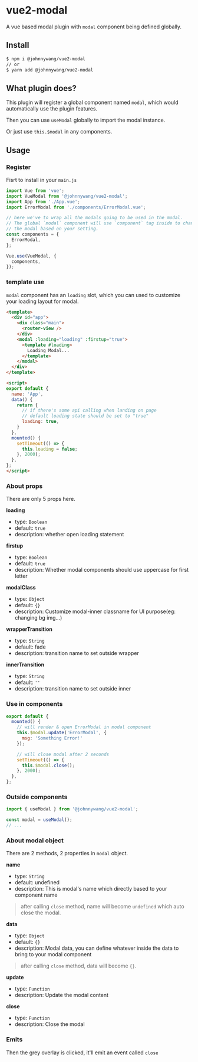 # vue2-modal

A vue based modal plugin with `modal` component being defined globally.


## Install

``` bash
$ npm i @johnnywang/vue2-modal
// or
$ yarn add @johnnywang/vue2-modal
```


## What plugin does?

This plugin will register a global component named `modal`, which would automatically use the plugin features.

Then you can use `useModal` globally to import the modal instance.

Or just use `this.$modal` in any components.


## Usage

### Register

Fisrt to install in your `main.js`

```js
import Vue from 'vue';
import VueModal from '@johnnywang/vue2-modal';
import App from './App.vue';
import ErrorModal from './components/ErrorModal.vue';

// here we've to wrap all the modals going to be used in the modal.
// The global `modal` component will use `component` tag inside to change
// the modal based on your setting.
const components = {
  ErrorModal,
};

Vue.use(VueModal, {
  components,
});
```


### template use

`modal` component has an `loading` slot, which you can used to customize your loading layout for modal.

```html
<template>
  <div id="app">
    <div class="main">
      <router-view />
    </div>
    <modal :loading="loading" :firstup="true">
      <template #loading>
        Loading Modal...
      </template>
    </modal>
  </div>
</template>

<script>
export default {
  name: 'App',
  data() {
    return {
      // if there's some api calling when landing on page
      // default loading state should be set to "true"
      loading: true,
    }
  },
  mounted() {
    setTimeout(() => {
      this.loading = false;
    }, 2000);
  },
};
</script>
```


### About props

There are only 5 props here.

**loading**

  - type: `Boolean`
  - default: `true`
  - description: whether open loading statement


**firstup**

  - type: `Boolean`
  - default: `true`
  - description: Whether modal components should use uppercase for first letter

**modalClass**

  - type: `Object`
  - default: `{}`
  - description: Customize modal-inner classname for UI purpose(eg: changing bg img...)

**wrapperTransition**

  - type: `String`
  - default: fade
  - description: transition name to set outside wrapper

**innerTransition**

  - type: `String`
  - default: `''`
  - description: transition name to set outside inner


### Use in components

```js
export default {
  mounted() {
    // will render & open ErrorModal in modal component
    this.$modal.update('ErrorModal', {
      msg: 'Something Error!'
    });

    // will close modal after 2 seconds
    setTimeout(() => {
      this.$modal.close();
    }, 2000);
  },
};
```


### Outside components

```js
import { useModal } from '@johnnywang/vue2-modal';

const modal = useModal();
// ...
```


### About modal object

There are 2 methods, 2 properties in `modal` object.

**name**

  - type: `String`
  - default: undefined
  - description: This is modal's name which directly based to your component name
> after calling `close` method, name will become `undefined` which auto close the modal.

**data**

  - type: `Object`
  - default: `{}`
  - description: Modal data, you can define whatever inside the data to bring to your modal component
> after calling `close` method, data will become `{}`.

**update**

  - type: `Function`
  - description: Update the modal content

**close**

  - type: `Function`
  - description: Close the modal


### Emits

Then the grey overlay is clicked, it'll emit an event called `close`
